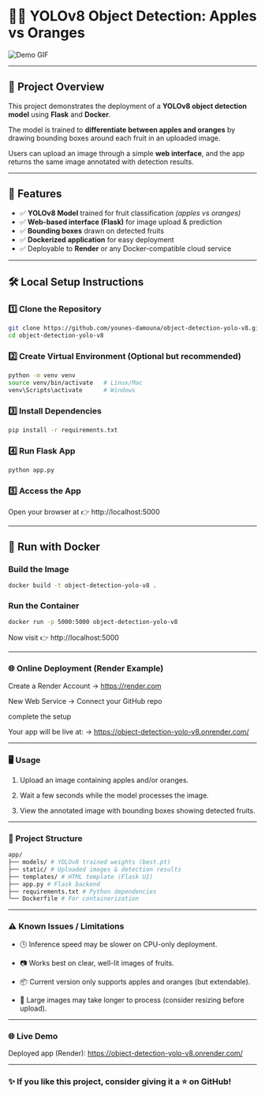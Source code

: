 # 🍎🍊 YOLOv8 Object Detection: Apples vs Oranges  

![Demo GIF]([demo.gif](https://github.com/younes-damouna/object-detection-yolo-v8/blob/main/static/demo.gif)) <!-- replace with your actual GIF or screenshot -->

---

## 📌 Project Overview  
This project demonstrates the deployment of a **YOLOv8 object detection model** using **Flask** and **Docker**.  

The model is trained to **differentiate between apples and oranges** by drawing bounding boxes around each fruit in an uploaded image.  

Users can upload an image through a simple **web interface**, and the app returns the same image annotated with detection results.  

---

## 🚀 Features  
- ✅ **YOLOv8 Model** trained for fruit classification *(apples vs oranges)*  
- ✅ **Web-based interface (Flask)** for image upload & prediction  
- ✅ **Bounding boxes** drawn on detected fruits  
- ✅ **Dockerized application** for easy deployment  
- ✅ Deployable to **Render** or any Docker-compatible cloud service  

---

## 🛠️ Local Setup Instructions  

### 1️⃣ Clone the Repository
```bash
git clone https://github.com/younes-damouna/object-detection-yolo-v8.git
cd object-detection-yolo-v8

```
### 2️⃣ Create Virtual Environment (Optional but recommended)
```bash
python -m venv venv
source venv/bin/activate   # Linux/Mac
venv\Scripts\activate      # Windows
```
### 3️⃣ Install Dependencies
```bash
pip install -r requirements.txt

```

### 4️⃣ Run Flask App
```bash
python app.py

```
### 5️⃣ Access the App
Open your browser at 👉 http://localhost:5000

----------------------

## 🐳 Run with Docker  

### Build the Image
```bash
docker build -t object-detection-yolo-v8 .
```
### Run the Container

```bash
docker run -p 5000:5000 object-detection-yolo-v8
```
Now visit 👉 http://localhost:5000

------

### 🌐 Online Deployment (Render Example)

Create a Render Account → https://render.com

New Web Service → Connect your GitHub repo

complete the setup

Your app will be live at: → https://object-detection-yolo-v8.onrender.com/

----

### 🖥️ Usage

1. Upload an image containing apples and/or oranges.

2. Wait a few seconds while the model processes the image.

3. View the annotated image with bounding boxes showing detected fruits.


----
### 📂 Project Structure

```bash
app/
├── models/ # YOLOv8 trained weights (best.pt)
├── static/ # Uploaded images & detection results
├── templates/ # HTML template (Flask UI)
├── app.py # Flask backend
├── requirements.txt # Python dependencies
└── Dockerfile # For containerization
```
-----
### ⚠️ Known Issues / Limitations

- 🕒 Inference speed may be slower on CPU-only deployment.

- 📷 Works best on clear, well-lit images of fruits.

- 📦 Current version only supports apples and oranges (but extendable).

- 🔧 Large images may take longer to process (consider resizing before upload).

----


### 🌐 Live Demo

Deployed app (Render): https://object-detection-yolo-v8.onrender.com/

----

### ✨ If you like this project, consider giving it a ⭐ on GitHub!

